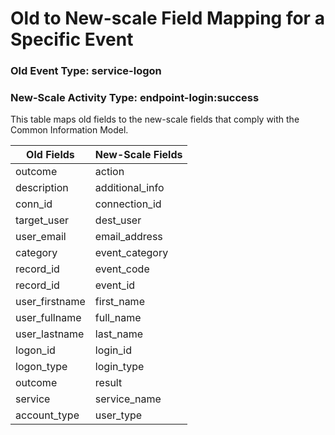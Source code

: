Old to New-scale Field Mapping for a Specific Event
===================================================

### Old Event Type: service-logon
### New-Scale Activity Type: endpoint-login:success

This table maps old fields to the new-scale fields that comply with the Common Information Model.

| Old Fields     | New-Scale Fields |
| -------------- | ---------------- |
| outcome        | action           |
| description    | additional_info  |
| conn_id        | connection_id    |
| target_user    | dest_user        |
| user_email     | email_address    |
| category       | event_category   |
| record_id      | event_code       |
| record_id      | event_id         |
| user_firstname | first_name       |
| user_fullname  | full_name        |
| user_lastname  | last_name        |
| logon_id       | login_id         |
| logon_type     | login_type       |
| outcome        | result           |
| service        | service_name     |
| account_type   | user_type        |